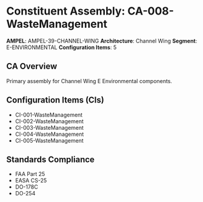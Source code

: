 # Constituent Assembly: CA-008-WasteManagement

**AMPEL**: AMPEL-39-CHANNEL-WING
**Architecture**: Channel Wing
**Segment**: E-ENVIRONMENTAL
**Configuration Items**: 5

## CA Overview
Primary assembly for Channel Wing E Environmental components.

## Configuration Items (CIs)
- CI-001-WasteManagement
- CI-002-WasteManagement
- CI-003-WasteManagement
- CI-004-WasteManagement
- CI-005-WasteManagement

## Standards Compliance
- FAA Part 25
- EASA CS-25
- DO-178C
- DO-254
